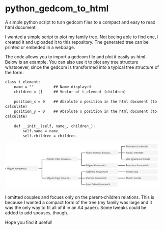 # python_gedcom_to_html
A simple python script to turn gedcom files to a compact and easy to read html document

I wanted a simple script to plot my family tree. Not beeing able to find one, I created it and uploaded it to this repository. The generated tree can be printed or embeded in a webpage.

The code allows you to import a gedcom file and plot it easily as html. Below is an example. You can also use it to plot any tree structure whatsoever, since the gedcom is transformed into a typical tree structure of the form:

```
class t_element:
    name = ""         ## Name displayed
    children = []     ## Vector of t_element (children)
    
    position_x = 0    ## Absolute x position in the html document (to calculate)
    position_y = 0    ## Absolute x position in the html document (to calculate)
   
    def __init__(self, name_, children_):
        self.name = name_
        self.children = children_
```

![sample](https://raw.githubusercontent.com/frankovacevich/python_gedcom_to_html/master/tree_sample.png)

I omitted couples and focues only on the parent-children relations. This is because I wanted a compact form of the tree (my family was large and it was the only way to fit all of it in an A4 paper). Some tweaks could be added to add spouses, though.

Hope you find it useful!
